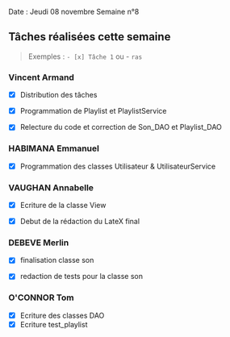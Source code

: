 Date : Jeudi 08 novembre
Semaine n°8

## Tâches réalisées cette semaine

> Exemples : `- [x] Tâche 1` ou - `ras`

### Vincent Armand
- [x] Distribution des tâches
- [x] Programmation de Playlist et PlaylistService
- [x] Relecture du code et correction de Son_DAO et Playlist_DAO


### HABIMANA Emmanuel
- [x] Programmation des classes Utilisateur & UtilisateurService


### VAUGHAN Annabelle
- [x] Ecriture de la classe View
- [x] Debut de la rédaction du LateX final



### DEBEVE Merlin
-[x] finalisation classe son
-[x] redaction de tests pour la classe son


### O'CONNOR Tom
- [x] Ecriture des classes DAO
- [x] Ecriture test_playlist